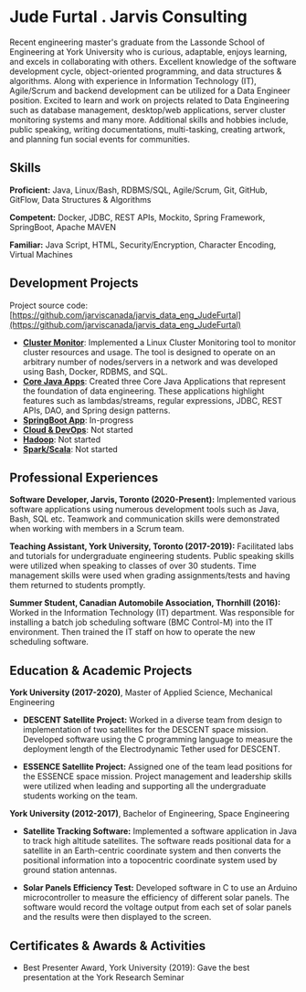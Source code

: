 # Jude Furtal . Jarvis Consulting

Recent engineering master's graduate from the Lassonde School of Engineering at York University who is curious, adaptable, enjoys learning, and excels in collaborating with others. Excellent knowledge of the software development cycle, object-oriented programming, and data structures & algorithms. Along with experience in Information Technology (IT), Agile/Scrum and backend development can be utilized for a Data Engineer position. Excited to learn and work on projects related to Data Engineering such as database management, desktop/web applications, server cluster monitoring systems and many more. Additional skills and hobbies include, public speaking, writing documentations, multi-tasking, creating artwork, and planning fun social events for communities.

## Skills

**Proficient:** Java, Linux/Bash, RDBMS/SQL, Agile/Scrum, Git, GitHub, GitFlow, Data Structures & Algorithms

**Competent:** Docker, JDBC, REST APIs, Mockito, Spring Framework, SpringBoot, Apache MAVEN

**Familiar:** Java Script, HTML, Security/Encryption, Character Encoding, Virtual Machines

## Development Projects

Project source code: [https://github.com/jarviscanada/jarvis_data_eng_JudeFurtal](https://github.com/jarviscanada/jarvis_data_eng_JudeFurtal)

- **[Cluster Monitor](./linux_sql)**: Implemented a Linux Cluster Monitoring tool to monitor cluster resources and usage. The tool is designed to operate on an arbitrary number of nodes/servers in a network and was developed using Bash, Docker, RDBMS, and SQL.
- **[Core Java Apps](./core_java)**: Created three Core Java Applications that represent the foundation of data engineering. These applications highlight features such as lambdas/streams, regular expressions, JDBC, REST APIs, DAO, and Spring design patterns.
- **[SpringBoot App](./springboot)**: In-progress
- **[Cloud & DevOps](./cloud_devops)**: Not started
- **[Hadoop](./hadoop)**: Not started
- **[Spark/Scala](./spark)**:  Not started

## Professional Experiences


**Software Developer,  Jarvis, Toronto (2020-Present):** Implemented various software applications using numerous development tools such as Java, Bash, SQL etc. Teamwork and communication skills were demonstrated when working with members in a Scrum team.

**Teaching Assistant, York University, Toronto (2017-2019):** Facilitated labs and tutorials for undergraduate engineering students. Public speaking skills were utilized when speaking to classes of over 30 students. Time management skills were used when grading assignments/tests and having them returned to students promptly.

**Summer Student, Canadian Automobile Association, Thornhill (2016):** Worked in the Information Technology (IT) department. Was responsible for installing a batch job scheduling software (BMC Control-M) into the IT environment. Then trained the IT staff on how to operate the new scheduling software.

## Education & Academic Projects

**York University (2017-2020)**, Master of Applied Science, Mechanical Engineering

- **DESCENT Satellite Project:** Worked in a diverse team from design to implementation of two satellites for the DESCENT space mission. Developed software using the C programming language to measure the deployment length of the Electrodynamic Tether used for DESCENT.

- **ESSENCE Satellite Project:** Assigned one of the team lead positions for the ESSENCE space mission. Project management and leadership skills were utilized when leading and supporting all the undergraduate students working on the team.

**York University (2012-2017)**, Bachelor of Engineering, Space Engineering

- **Satellite Tracking Software:** Implemented a software application in Java to track high altitude satellites. The software reads positional data for a satellite in an Earth-centric coordinate system and then converts the positional information into a topocentric coordinate system used by ground station antennas.

- **Solar Panels Efficiency Test:** Developed software in C to use an Arduino microcontroller to measure the efficiency of different solar panels. The software would record the voltage output from each set of solar panels and the results were then displayed to the screen.

## Certificates & Awards & Activities

- Best Presenter Award, York University (2019): Gave the best presentation at the York Research Seminar
